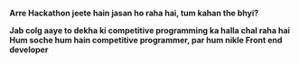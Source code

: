 **Arre Hackathon jeete hain jasan ho raha hai, tum kahan the bhyi?**

**Jab colg aaye to dekha ki competitive programming ka halla chal raha hai
Hum soche hum hain competitive programmer, par hum nikle Front end developer**


